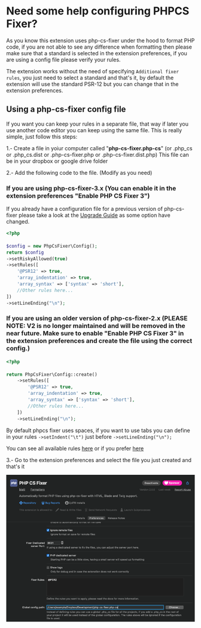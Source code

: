 # Need some help configuring PHPCS Fixer?

As you know this extension uses php-cs-fixer under the hood to format PHP code, if you are not able to see any difference when formatting then please make sure that a standard is selected in the extension preferences, if you are using a config file please verify your rules.

The extension works without the need of specifying `Additional fixer rules`, you just need to select a standard and that's it, by default the extension will use the standard PSR-12 but you can change that in the extension preferences.

## Using a php-cs-fixer config file

If you want you can keep your rules in a separate file, that way if later you use another code editor you can keep using the same file. This is really simple, just follow this steps:

1.- Create a file in yoiur computer called "**php-cs-fixer.php-cs**" (or .php_cs or .php_cs.dist or .php-cs-fixer.php or .php-cs-fixer.dist.php)
This file can be in your dropbox or google drive folder

2.- Add the following code to the file. (Modify as you need)

### If you are using php-cs-fixer-3.x (You can enable it in the extension preferences "Enable PHP CS Fixer 3")

If you already have a configuration file for a previous version of php-cs-fixer please take a look at the [Upgrade Guide](https://github.com/FriendsOfPHP/PHP-CS-Fixer/blob/v3.0.0/UPGRADE-v3.md) as some option have changed.

```php
<?php

$config = new PhpCsFixer\Config();
return $config
->setRiskyAllowed(true)
->setRules([
    '@PSR12' => true,
    'array_indentation' => true,
    'array_syntax' => ['syntax' => 'short'],
    //Other rules here...
])
->setLineEnding("\n");

```



### If you are using an older version of php-cs-fixer-2.x (PLEASE NOTE: V2 is no longer maintained and will be removed in the near future. Make sure to enable "Enable PHP CS Fixer 3" in the extension preferences and create the file using the correct config.)

```php
<?php

return PhpCsFixer\Config::create()
    ->setRules([
        '@PSR12' => true,
        'array_indentation' => true,
        'array_syntax' => ['syntax' => 'short'],
        //Other rules here...
    ])
    ->setLineEnding("\n");
```

By default phpcs fixer uses spaces, if you want to use tabs you can define in your rules `->setIndent("\t")` just before `->setLineEnding("\n");`

You can see all available rules [here](https://github.com/FriendsOfPHP/PHP-CS-Fixer/blob/3.0/doc/rules/index.rst) or if you prefer [here](https://mlocati.github.io/php-cs-fixer-configurator/#version:3.0)


3.- Go to the extension preferences and select the file you just created and that's it

![image info](https://github.com/biati-digital/nova-php-cs-fixer/blob/main/phpcsfixer.novaextension/Images/extension/rules-file.png?raw=true)



